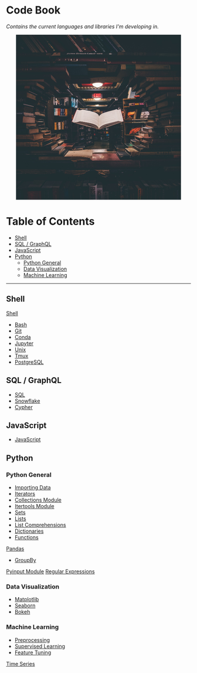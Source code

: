 # Code Book <!-- omit in toc -->

_Contains the current languages and libraries I'm developing in._

<p align="center">
<img src="code_book_cover.jpeg" alt="Image of Floating Book" height="450" width="450"/>
</p>

# Table of Contents <!-- omit in toc -->

- [Shell](#shell)
- [SQL / GraphQL](#sql--graphql)
- [JavaScript](#javascript)
- [Python](#python)
  - [Python General](#python-general)
  - [Data Visualization](#data-visualization)
  - [Machine Learning](#machine-learning)

---

## Shell

[Shell](Shell/shell_snippets.md)

- [Bash](Shell/shell_snippets.md##BASH)
- [Git](Shell/shell_snippets.md##GIT)
- [Conda](Shell/shell_snippets.md##CONDA)
- [Jupyter](Shell/shell_snippets.md##JUPYTER)
- [Unix](Shell/shell_snippets.md##UNIX)
- [Tmux](Shell/shell_snippets.md##TMUX)
- [PostgreSQL](Shell/shell_snippets.md##POSTGRESQL)

## SQL / GraphQL

- [SQL](SQL/sql_snippets.md)
- [Snowflake](SQL/snowflake.md)
- [Cypher](Cypher/cypher_snippets.md)

## JavaScript

- [JavaScript](JavaScript/javascript.md)

## Python

### Python General

- [Importing Data](Python/python_snippets.md#IMPORTING-DATA)
- [Iterators](Python/python_snippets.md#ITERATORS)
- [Collections Module](Python/python_snippets.md#COLLECTIONS-MODULE)
- [Itertools Module](Python/python_snippets.md#ITERTOOLS-MODULE)
- [Sets](Python/python_snippets.md#SETS)
- [Lists](Python/python_snippets.md#LISTS)
- [List Comprehensions](Python/python_snippets.md#LIST-COMPREHENSIONS)
- [Dictionaries](Python/python_snippets.md#DICTIONARIES)
- [Functions](Python/python_snippets.md#FUNCTIONS)

[Pandas](Python/pandas.md)

- [GroupBy](Python/pandas.md#Groupby)

[Pyinput Module](Python/pyinput_plus.md)
[Regular Expressions](Python/regular_expression.md)

### Data Visualization

- [Matplotlib](Python/data_visualization.md#MATPLOTLIB)
- [Seaborn](Python/data_visualization.md#SEABORN)
- [Bokeh](Python/data_visualization.md#BOKEH)

### Machine Learning

- [Preprocessing](Python/machine_learning.md#pre-processing)
- [Supervised Learning](Python/machine_learning.md#supervised-learning)
- [Feature Tuning](Python/machine_learning.md#feature-tuning)

[Time Series](Python/time_series.md)

<!-- CLEANUP FILE PATHS -->
